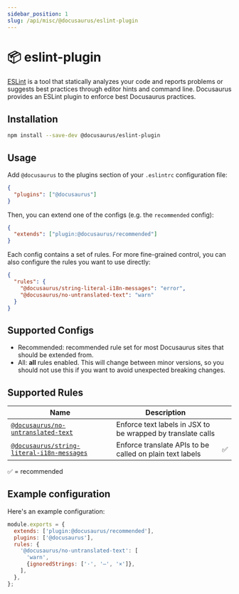 ```yaml
---
sidebar_position: 1
slug: /api/misc/@docusaurus/eslint-plugin
---
```


# 📦 eslint-plugin

[ESLint](https://eslint.org/) is a tool that statically analyzes your code and reports problems or suggests best practices through editor hints and command line. Docusaurus provides an ESLint plugin to enforce best Docusaurus practices.

## Installation

```bash npm2yarn
npm install --save-dev @docusaurus/eslint-plugin
```

## Usage

Add `@docusaurus` to the plugins section of your `.eslintrc` configuration file:

```json title=".eslintrc"
{
  "plugins": ["@docusaurus"]
}
```

Then, you can extend one of the configs (e.g. the `recommended` config):

```json title=".eslintrc"
{
  "extends": ["plugin:@docusaurus/recommended"]
}
```

Each config contains a set of rules. For more fine-grained control, you can also configure the rules you want to use directly:

```json title=".eslintrc"
{
  "rules": {
    "@docusaurus/string-literal-i18n-messages": "error",
    "@docusaurus/no-untranslated-text": "warn"
  }
}
```

## Supported Configs

- Recommended: recommended rule set for most Docusaurus sites that should be extended from.
- All: **all** rules enabled. This will change between minor versions, so you should not use this if you want to avoid unexpected breaking changes.

## Supported Rules

| Name | Description |  |
| --- | --- | --- |
| [`@docusaurus/no-untranslated-text`](./no-untranslated-text.md) | Enforce text labels in JSX to be wrapped by translate calls |  |
| [`@docusaurus/string-literal-i18n-messages`](./string-literal-i18n-messages.md) | Enforce translate APIs to be called on plain text labels | ✅ |

✅ = recommended

## Example configuration

Here's an example configuration:

```js title=".eslintrc.js"
module.exports = {
  extends: ['plugin:@docusaurus/recommended'],
  plugins: ['@docusaurus'],
  rules: {
    '@docusaurus/no-untranslated-text': [
      'warn',
      {ignoredStrings: ['·', '—', '×']},
    ],
  },
};
```
